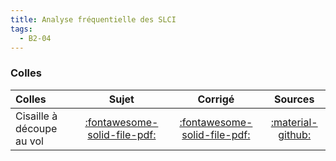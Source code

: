 ```yaml
---
title: Analyse fréquentielle des SLCI 
tags:
  - B2-04
---
```





### Colles 
 
| Colles | Sujet | Corrigé | Sources  | 
| :-------------- | :---: | :-----: | :------: | 
| Cisaille à découpe au vol | [:fontawesome-solid-file-pdf:](http://xpessoles-cpge.fr/pdf/Cy_01_Ch_02_Colle_02_Cisaille_Sujet.pdf) | [:fontawesome-solid-file-pdf:](http://xpessoles-cpge.fr/pdf/Cy_01_Ch_02_Colle_02_Cisaille_Corrige.pdf) | [:material-github:](https://github.com/xpessoles/PSI_Cy_01_ModelisationSystemes/tree/main/Ch_02_RevisionsSLCI/Cy_01_Ch_02_Colle_02_Cisaille) | 


